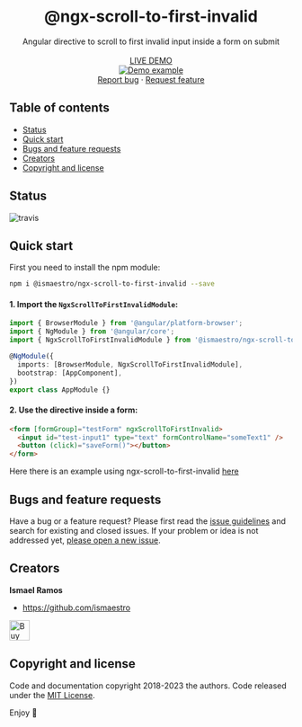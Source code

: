 <p align="center">
  <h1 align="center">@ngx-scroll-to-first-invalid</h1>
  <p align="center">
    Angular directive to scroll to first invalid input inside a form on submit
    <br>
    <br>
    <a href="https://ismaestro.github.io/ngx-scroll-to-first-invalid/">LIVE DEMO</a>
    <br>
    <a href="https://ismaestro.github.io/ngx-scroll-to-first-invalid/">
      <img src="https://media.giphy.com/media/yNi7F2K2L2nRTiD4O2/giphy.gif" alt="Demo example"/>
    </a>
    <br>
    <a href="https://github.com/Ismaestro/ngx-scroll-to-first-invalid/issues/new?template=bug.md">Report bug</a>
    ·
    <a href="https://github.com/Ismaestro/ngx-scroll-to-first-invalid/issues/new?template=feature.md&labels=feature">Request feature</a>
    <br>
  </p>
</p>

## Table of contents

- [Status](#status)
- [Quick start](#quick-start)
- [Bugs and feature requests](#bugs-and-feature-requests)
- [Creators](#creators)
- [Copyright and license](#copyright-and-license)

## Status

![travis](https://travis-ci.org/Ismaestro/ngx-scroll-to-first-invalid.svg?branch=master)

## Quick start

First you need to install the npm module:

```sh
npm i @ismaestro/ngx-scroll-to-first-invalid --save
```

#### 1. Import the `NgxScrollToFirstInvalidModule`:

```ts
import { BrowserModule } from '@angular/platform-browser';
import { NgModule } from '@angular/core';
import { NgxScrollToFirstInvalidModule } from '@ismaestro/ngx-scroll-to-first-invalid';

@NgModule({
  imports: [BrowserModule, NgxScrollToFirstInvalidModule],
  bootstrap: [AppComponent],
})
export class AppModule {}
```

#### 2. Use the directive inside a form:

```html
<form [formGroup]="testForm" ngxScrollToFirstInvalid>
  <input id="test-input1" type="text" formControlName="someText1" />
  <button (click)="saveForm()"></button>
</form>
```

Here there is an example using ngx-scroll-to-first-invalid
[here](https://ismaestro.github.io/ngx-scroll-to-first-invalid)

## Bugs and feature requests

Have a bug or a feature request? Please first read the
[issue guidelines](https://github.com/Ismaestro/ngx-scroll-to-first-invalid/blob/master/CONTRIBUTING.md)
and search for existing and closed issues. If your problem or idea is not addressed yet,
[please open a new issue](https://github.com/Ismaestro/ngx-scroll-to-first-invalid/issues/new).

## Creators

**Ismael Ramos**

- <https://github.com/ismaestro>

<a href='https://ko-fi.com/S6S5LMVR' target='_blank'><img height='36' style='border:0px;height:36px;' src='https://az743702.vo.msecnd.net/cdn/kofi4.png?v=0' border='0' alt='Buy Me a Coffee at ko-fi.com' /></a>

## Copyright and license

Code and documentation copyright 2018-2023 the authors. Code released under the
[MIT License](https://github.com/Ismaestro/ngx-scroll-to-first-invalid/blob/master/LICENSE).

Enjoy :metal:
